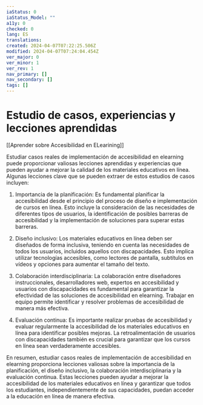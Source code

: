 ```yaml
---
iaStatus: 0
iaStatus_Model: ""
a11y: 0
checked: 0
lang: ES
translations: 
created: 2024-04-07T07:22:25.506Z
modified: 2024-04-07T07:24:04.454Z
ver_major: 0
ver_minor: 1
ver_rev: 1
nav_primary: []
nav_secondary: []
tags: []
---
```

# Estudio de casos, experiencias y lecciones aprendidas

[[Aprender sobre Accesibilidad en ELearining]]

Estudiar casos reales de implementación de accesibilidad en elearning puede proporcionar valiosas lecciones aprendidas y experiencias que pueden ayudar a mejorar la calidad de los materiales educativos en línea. Algunas lecciones clave que se pueden extraer de estos estudios de casos incluyen:

1. Importancia de la planificación: Es fundamental planificar la accesibilidad desde el principio del proceso de diseño e implementación de cursos en línea. Esto incluye la consideración de las necesidades de diferentes tipos de usuarios, la identificación de posibles barreras de accesibilidad y la implementación de soluciones para superar estas barreras.

2. Diseño inclusivo: Los materiales educativos en línea deben ser diseñados de forma inclusiva, teniendo en cuenta las necesidades de todos los usuarios, incluidos aquellos con discapacidades. Esto implica utilizar tecnologías accesibles, como lectores de pantalla, subtítulos en vídeos y opciones para aumentar el tamaño del texto.

3. Colaboración interdisciplinaria: La colaboración entre diseñadores instruccionales, desarrolladores web, expertos en accesibilidad y usuarios con discapacidades es fundamental para garantizar la efectividad de las soluciones de accesibilidad en elearning. Trabajar en equipo permite identificar y resolver problemas de accesibilidad de manera más efectiva.

4. Evaluación continua: Es importante realizar pruebas de accesibilidad y evaluar regularmente la accesibilidad de los materiales educativos en línea para identificar posibles mejoras. La retroalimentación de usuarios con discapacidades también es crucial para garantizar que los cursos en línea sean verdaderamente accesibles.

En resumen, estudiar casos reales de implementación de accesibilidad en elearning proporciona lecciones valiosas sobre la importancia de la planificación, el diseño inclusivo, la colaboración interdisciplinaria y la evaluación continua. Estas lecciones pueden ayudar a mejorar la accesibilidad de los materiales educativos en línea y garantizar que todos los estudiantes, independientemente de sus capacidades, puedan acceder a la educación en línea de manera efectiva.
